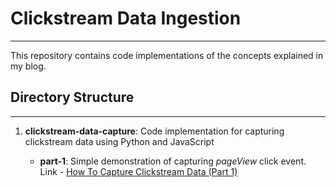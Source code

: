 # Clickstream Data Ingestion #

----------


This repository contains code implementations of the concepts explained in my blog. 

## Directory Structure ##

----------

1. **clickstream-data-capture**: Code implementation for capturing clickstream data using Python and JavaScript
		
	- **part-1**: Simple demonstration of capturing *pageView* click event. Link - [How To Capture Clickstream Data (Part 1)](https://www.atindriyaghosh.com/how-to-capture-clickstream-data-part-1/ "How To Capture Clickstream Data (Part 1)")